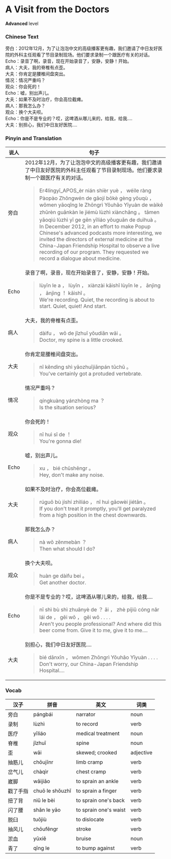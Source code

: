 # A Visit from the Doctors
**Advanced** level
### Chinese Text
旁白：2012年12月，为了让泡泡中文的高级播客更有趣，我们邀请了中日友好医院的外科主任观看了节目录制现场。他们要求录制一个跟医疗有关的对话。<br />Echo：录音了啊，录音，现在开始录音了，安静，安静！开始。<br />病人：大夫，我的脊椎有点歪。<br />大夫：你肯定是腰椎间盘突出。<br />情况：情况严重吗？<br />观众：你会死的！<br />Echo：嘘，别出声儿。<br />大夫：如果不及时治疗，你会高位截瘫。<br />病人：那我怎么办？<br />观众：换个大夫呗。<br />Echo：你是不是专业的？哎，这啤酒从哪儿来的，给我，给我....<br />大夫：别担心，我们中日友好医院....

### Pinyin and Translation
|说人|句子|
|----|----|
|旁白|2012年12月，为了让泡泡中文的高级播客更有趣，我们邀请了中日友好医院的外科主任观看了节目录制现场。他们要求录制一个跟医疗有关的对话。<blockquote>Er4língyī_APOS_èr nián shíèr yuè ， wéile ràng Pàopào Zhōngwén de gāojí bōkè gèng yǒuqù ， wǒmen yāoqǐng le Zhōngrì Yǒuhǎo Yīyuàn de wàikē zhǔrèn guānkàn le jiémù lùzhì xiànchǎng 。 tāmen yāoqiú lùzhì yī ge gēn yīliáo yǒuguān de duìhuà 。<br />In December 2012, in an effort to make Popup Chinese's advanced podcasts more interesting, we invited the directors of external medicine at the China-Japan Friendship Hospital to observe a live recording of our program. They requested we record a dialogue about medicine.</blockquote>|
|Echo|录音了啊，录音，现在开始录音了，安静，安静！开始。<blockquote>lùyīn le a ， lùyīn ， xiànzài kāishǐ lùyīn le ， ānjìng ， ānjìng ！ kāishǐ 。<br />We're recording. Quiet, the recording is about to start. Quiet, quiet! And start.</blockquote>|
|病人|大夫，我的脊椎有点歪。<blockquote>dàifu ， wǒ de jǐzhuī yǒudiǎn wāi 。<br />Doctor, my spine is a little crooked.</blockquote>|
|大夫|你肯定是腰椎间盘突出。<blockquote>nǐ kěndìng shì yāozhuījiānpán tūchū 。<br />You've certainly got a protuded vertebrate.</blockquote>|
|情况|情况严重吗？<blockquote>qíngkuàng yánzhòng ma ？<br />Is the situation serious?</blockquote>|
|观众|你会死的！<blockquote>nǐ huì sǐ de ！<br />You're gonna die!</blockquote>|
|Echo|嘘，别出声儿。<blockquote>xu ， bié chūshēngr 。<br />Hey, don't make any noise.</blockquote>|
|大夫|如果不及时治疗，你会高位截瘫。<blockquote>rúguǒ bù jíshí zhìliáo ， nǐ huì gāowèi jiétān 。<br />If you don't treat it promptly, you'll get paralyzed from a high position in the chest downwards.</blockquote>|
|病人|那我怎么办？<blockquote>nà wǒ zěnmebàn ？<br />Then what should I do?</blockquote>|
|观众|换个大夫呗。<blockquote>huàn ge dàifu bei 。<br />Get another doctor.</blockquote>|
|Echo|你是不是专业的？哎，这啤酒从哪儿来的，给我，给我....<blockquote>nǐ shì bù shì zhuānyè de ？ āi ， zhè píjiǔ cóng nǎr lái de ， gěi wǒ ， gěi wǒ . . . .<br />Aren't you people professional? And where did this beer come from. Give it to me, give it to me....</blockquote>|
|大夫|别担心，我们中日友好医院....<blockquote>bié dānxīn ， wǒmen Zhōngrì Yǒuhǎo Yīyuàn . . . .<br />Don't worry, our China-Japan Friendship Hospital....</blockquote>|
### Vocab
|汉子|拼音|英文|词类|
|----|----|----|----|
|旁白|pángbái|narrator|noun|
|录制|lùzhì|to record|verb|
|医疗|yīliáo|medical treatment|noun|
|脊椎|jǐzhuī|spine|noun|
|歪|wāi|skewed; crooked|adjective|
|抽筋儿|chōujīnr|limb cramp|verb|
|岔气儿|chàqìr|chest cramp|verb|
|崴脚|wǎijiǎo|to sprain an ankle|verb|
|戳了手指|chuō le shǒuzhǐ|to sprain a finger|verb|
|扭了背|niǔ le bèi|to sprain one's back|verb|
|闪了腰|shǎn le yāo|to sprain one's waist|verb|
|脱臼|tuōjiù|to dislocate|verb|
|抽风儿|chōufēngr|stroke|verb|
|淤血|yūxiě|bruise|noun|
|青了|qīng le|to bump against|verb|